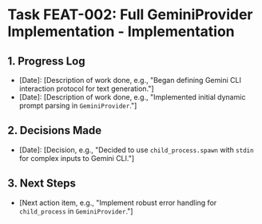 # Task FEAT-002: Full GeminiProvider Implementation - Implementation

## 1. Progress Log

*   [Date]: [Description of work done, e.g., "Began defining Gemini CLI interaction protocol for text generation."]
*   [Date]: [Description of work done, e.g., "Implemented initial dynamic prompt parsing in `GeminiProvider`."]

## 2. Decisions Made

*   [Date]: [Decision, e.g., "Decided to use `child_process.spawn` with `stdin` for complex inputs to Gemini CLI."]

## 3. Next Steps

*   [Next action item, e.g., "Implement robust error handling for `child_process` in `GeminiProvider`."]
